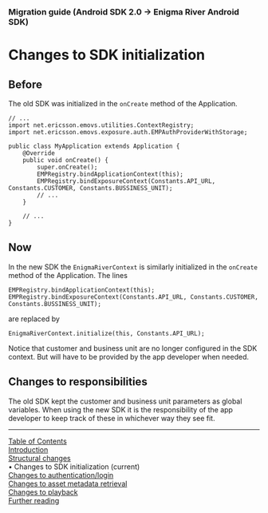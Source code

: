 <!--
SPDX-FileCopyrightText: 2024 Red Bee Media Ltd <https://www.redbeemedia.com/>

SPDX-License-Identifier: MIT
-->

### Migration guide (Android SDK 2.0 -> Enigma River Android SDK)
# Changes to SDK initialization
## Before
The old SDK was initialized in the `onCreate` method of the Application.
```
// ...
import net.ericsson.emovs.utilities.ContextRegistry;
import net.ericsson.emovs.exposure.auth.EMPAuthProviderWithStorage;

public class MyApplication extends Application {
    @Override
    public void onCreate() {
        super.onCreate();
        EMPRegistry.bindApplicationContext(this);
        EMPRegistry.bindExposureContext(Constants.API_URL, Constants.CUSTOMER, Constants.BUSSINESS_UNIT);
		// ...
	}

	// ...
}
```

## Now
In the new SDK the `EnigmaRiverContext` is similarly initialized in the `onCreate` method of the Application.
The lines
```
EMPRegistry.bindApplicationContext(this);
EMPRegistry.bindExposureContext(Constants.API_URL, Constants.CUSTOMER, Constants.BUSSINESS_UNIT);
```
are replaced by
```
EnigmaRiverContext.initialize(this, Constants.API_URL);
```

Notice that customer and business unit are no longer configured in the SDK context. But will have to
be provided by the app developer when needed.

## Changes to responsibilities

The old SDK kept the customer and business unit parameters as global variables. When using the new
SDK it is the responsibility of the app developer to keep track of these in whichever way they see
fit.


___
[Table of Contents](../index.md)<br/>
[Introduction](introduction.md)<br/>
[Structural changes](structural_changes.md)<br/>
&bull; Changes to SDK initialization (current)<br/>
[Changes to authentication/login](login.md)<br/>
[Changes to asset metadata retrieval](asset_metadata.md)<br/>
[Changes to playback](playback.md)<br/>
[Further reading](further_reading.md)<br/>
